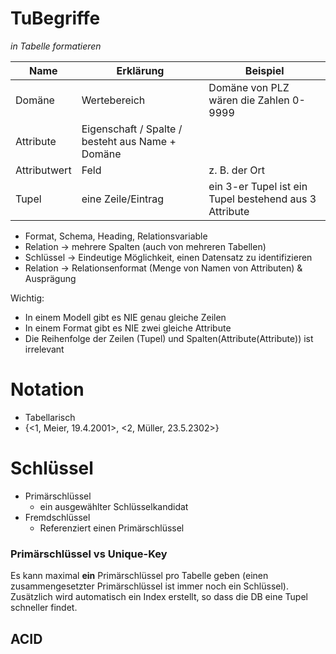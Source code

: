 #  TuBegriffe

*in Tabelle formatieren*

| Name         | Erklärung                                        | Beispiel                                               |
| ------------ | ------------------------------------------------ | ------------------------------------------------------ |
| Domäne       | Wertebereich                                     | Domäne von PLZ wären die Zahlen 0-9999                 |
| Attribute    | Eigenschaft / Spalte / besteht aus Name + Domäne |                                                        |
| Attributwert | Feld                                             | z. B. der Ort                                          |
| Tupel        | eine Zeile/Eintrag                               | ein 3-er Tupel ist ein Tupel bestehend aus 3 Attribute |

- Format, Schema, Heading, Relationsvariable
- Relation -> mehrere Spalten (auch von mehreren Tabellen)
- Schlüssel -> Eindeutige Möglichkeit, einen Datensatz zu identifizieren
- Relation -> Relationsenformat (Menge von Namen von Attributen) & Ausprägung 

Wichtig:

- In einem Modell gibt es NIE genau gleiche Zeilen
- In einem Format gibt es NIE zwei gleiche Attribute
- Die Reihenfolge der Zeilen (Tupel) und Spalten(Attribute(Attribute)) ist irrelevant

# Notation

- Tabellarisch
- {<1, Meier, 19.4.2001>, <2, Müller, 23.5.2302>}

# Schlüssel

- Primärschlüssel
  - ein ausgewählter Schlüsselkandidat
- Fremdschlüssel
  - Referenziert einen Primärschlüssel

### Primärschlüssel vs Unique-Key

Es kann maximal **ein** Primärschlüssel pro Tabelle geben (einen zusammengesetzter Primärschlüssel ist immer noch ein Schlüssel). Zusätzlich wird automatisch ein Index erstellt, so dass die DB eine Tupel schneller findet.

## ACID

### 
